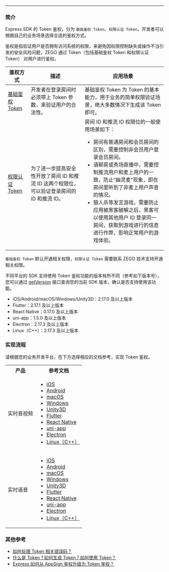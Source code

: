 <Title>Express SDK 有哪些 Token 鉴权方式，该如何使用？</Title>



- - -

### 简介

Express SDK 的 Token 鉴权，分为 `基础鉴权 Token`、`权限认证 Token`，开发者可以根据自己的业务场景选择合适的鉴权方式。

鉴权是指验证用户是否拥有访问系统的权限，来避免因权限控制缺失或操作不当引发的安全风险问题，ZEGO 通过 Token（包括基础鉴权 Token 和权限认证 Token） 对用户进行鉴权。


|鉴权方式|描述|应用场景|
|-|-|-|
|[基础鉴权 Token](!Integration/User_Access_Control#tab_item1)|开发者在登录房间时必须带上 Token 参数，来验证用户的合法性。|基础鉴权 Token 为 Token 的基本能力，用于业务的简单权限验证场景，绝大多数情况下生成该 Token 即可。 |
|[权限认证 Token](!Integration/User_Access_Control#tab_item1)|为了进一步提高安全性开放了房间 ID 和推流 ID 这两个权限位，可以验证登录房间的 ID 和推流 ID。|房间 ID 和推流 ID 权限位的一般使用场景如下：<ul><li>房间有普通房间和会员房间的区别，需要控制非会员用户登录会员房间。</li><li>语聊房或秀场直播中，需要控制推流用户和麦上用户的一致，防止“幽灵麦”现象，即在房间里听到了非麦上用户声音的情况。</li><li>狼人杀等发言游戏，需要防止应用被黑客破解之后，黑客可以使用其他用户 ID 登录同一房间，获取到游戏进行的信息进行作弊，影响正常用户的游戏体验。</li></ul>|


<Warning title="注意">


`基础鉴权 Token` 默认开通相关权限，`权限认证 Token` 需要联系 ZEGO 技术支持开通相关权限。

</Warning>



不同平台的 SDK 支持使用 Token 鉴权功能的版本有所不同（参考如下版本号），您可以通过 [getVersion](https://doc-zh.zego.im/article/api?doc=Express_Video_SDK_API~Java~class~im-zego-zegoexpress-zego-express-engine#get-version) 接口查询您的当前 SDK 版本，确认是否支持使用该功能。

- iOS/Android/macOS/Windows/Unity3D：2.17.0 及以上版本
- Flutter：2.17.1 及以上版本
- React Native：0.17.0 及以上版本
- uni-app：1.5.0 及以上版本
- Electron：2.17.3 及以上版本
- Linux（C++）：2.17.3 及以上版本

### 实现流程

请根据您的业务开发平台，在下方选择相应的文档参考，实现 Token 鉴权。

<table>
  
<tbody><tr>
<th>产品</th>
<th>参考文档</th>
</tr>
<tr>
<td>实时音视频</td>
<td><ul><li><a target="_blank" href="/real-time-video-ios-oc/communication/using-token-authentication">iOS</a></li><li><a target="_blank" href="/real-time-video-android-java/communication/using-token-authentication">Android</a></li><li><a target="_blank" href="/real-time-video-macos-oc/communication/using-token-authentication">macOS</a></li><li><a target="_blank" href="/real-time-video-windows-cpp/communication/using-token-authentication">Windows</a></li><li><a target="_blank" href="/real-time-video-u3d-cs/communication/using-token-authentication">Unity3D</a></li><li><a target="_blank" href="/real-time-video-flutter/communication/using-token-authentication">Flutter</a></li><li><a target="_blank" href="/real-time-video-rn/communication/using-token-authentication">React Native</a></li><li><a target="_blank" href="/real-time-video-uniapp/communication/using-token-authentication">uni-app</a></li><li><a target="_blank" href="/real-time-video-electron-js/communication/using-token-authentication">Electron</a></li><li><a target="_blank" href="/real-time-video-linux-cpp/communication/using-token-authentication">Linux（C++）</a></li></ul></td>
</tr>
<tr>
<td>实时语音</td>
<td><ul><li><a target="_blank" href="/real-time-voice-ios/communication/using-token-authentication">iOS</a></li><li><a target="_blank" href="/real-time-voice-android/communication/using-token-authentication">Android</a></li><li><a target="_blank" href="/real-time-voice-macos/communication/using-token-authentication">macOS</a></li><li><a target="_blank" href="/real-time-voice-windows/communication/using-token-authentication">Windows</a></li><li><a target="_blank" href="/real-time-voice-u3d/communication/using-token-authentication">Unity3D</a></li><li><a target="_blank" href="/real-time-voice-flutter/communication/using-token-authentication">Flutter</a></li><li><a target="_blank" href="/real-time-voice-rn/communication/using-token-authentication">React Native</a></li><li><a target="_blank" href="/real-time-voice-uniapp/communication/using-token-authentication">uni-app</a></li><li><a target="_blank" href="/real-time-voice-electron/communication/using-token-authentication">Electron</a></li><li><a target="_blank" href="/real-time-voice-linux/communication/using-token-authentication">Linux（C++）</a></li></ul></td>
</tr>
</tbody></table>


### 其他参考

- [如何处理 Token 相关错误码？](https://doc-zh.zego.im/faq/token_error)
- [什么是 Token？如何生成 Token？如何使用 Token？](http://doc-zh.zego.im/faq/token_usage)
- [Express 如何从 AppSign 鉴权升级为 Token 鉴权？](http://doc-zh.zego.im/faq/token_upgrade)